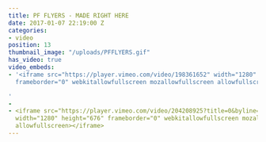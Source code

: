 ```yaml
---
title: PF FLYERS - MADE RIGHT HERE
date: 2017-01-07 22:19:00 Z
categories:
- video
position: 13
thumbnail_image: "/uploads/PFFLYERS.gif"
has_video: true
video_embeds:
- '<iframe src="https://player.vimeo.com/video/198361652" width="1280" height="676"
  frameborder="0" webkitallowfullscreen mozallowfullscreen allowfullscreen></iframe>

'
- 
- <iframe src="https://player.vimeo.com/video/204208925?title=0&byline=0&portrait=0"
  width="1280" height="676" frameborder="0" webkitallowfullscreen mozallowfullscreen
  allowfullscreen></iframe>
---
```


